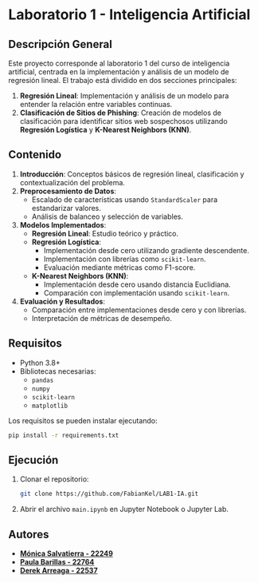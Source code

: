 # Laboratorio 1 - Inteligencia Artificial

## Descripción General

Este proyecto corresponde al laboratorio 1 del curso de inteligencia artificial, centrada en la implementación y análisis de un modelo de regresión lineal. El trabajo está dividido en dos secciones principales:

1. **Regresión Lineal**: Implementación y análisis de un modelo para entender la relación entre variables continuas.
2. **Clasificación de Sitios de Phishing**: Creación de modelos de clasificación para identificar sitios web sospechosos utilizando **Regresión Logística** y **K-Nearest Neighbors (KNN)**.

## Contenido
1. **Introducción**: Conceptos básicos de regresión lineal, clasificación y contextualización del problema.
2. **Preprocesamiento de Datos**:
   - Escalado de características usando `StandardScaler` para estandarizar valores.
   - Análisis de balanceo y selección de variables.
3. **Modelos Implementados**:
   - **Regresión Lineal**: Estudio teórico y práctico.
   - **Regresión Logística**:
     - Implementación desde cero utilizando gradiente descendente.
     - Implementación con librerías como `scikit-learn`.
     - Evaluación mediante métricas como F1-score.
   - **K-Nearest Neighbors (KNN)**:
     - Implementación desde cero usando distancia Euclidiana.
     - Comparación con implementación usando `scikit-learn`.
4. **Evaluación y Resultados**:
   - Comparación entre implementaciones desde cero y con librerías.
   - Interpretación de métricas de desempeño.

## Requisitos
- Python 3.8+
- Bibliotecas necesarias:
  - `pandas`
  - `numpy`
  - `scikit-learn`
  - `matplotlib`

Los requisitos se pueden instalar ejecutando:

```bash
pip install -r requirements.txt
```

## Ejecución

1. Clonar el repositorio:
   ```bash
   git clone https://github.com/FabianKel/LAB1-IA.git
   ```
2. Abrir el archivo `main.ipynb` en Jupyter Notebook o Jupyter Lab.


## Autores
- **[Mónica Salvatierra - 22249](https://github.com/alee2602)**
- **[Paula Barillas - 22764](https://github.com/paulabaal12)**
- **[Derek Arreaga - 22537](https://github.com/FabianKel)**

